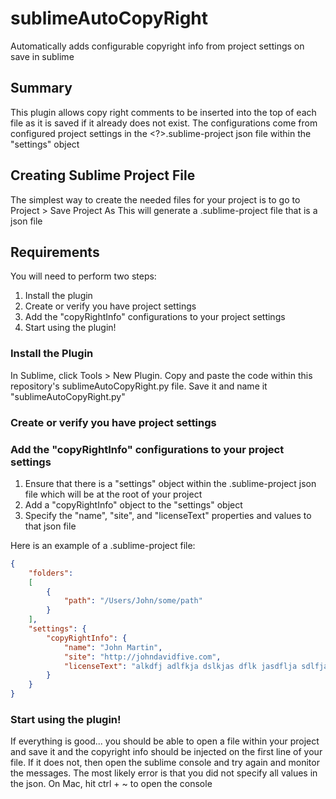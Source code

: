 # sublimeAutoCopyRight
Automatically adds configurable copyright info from project settings on save in sublime

## Summary
This plugin allows copy right comments to be inserted into the top of each file as it is saved if it already does not exist. The configurations come from configured project settings in the <?>.sublime-project json file within the "settings" object

## Creating Sublime Project File
The simplest way to create the needed files for your project is to go to Project > Save Project As
This will generate a <your project name>.sublime-project file that is a json file


## Requirements

You will need to perform two steps:

1. Install the plugin
2. Create or verify you have project settings
3. Add the "copyRightInfo" configurations to your project settings
4. Start using the plugin!

### Install the Plugin
In Sublime, click Tools > New Plugin. Copy and paste the code within this repository's sublimeAutoCopyRight.py file. Save it and name it "sublimeAutoCopyRight.py"


### Create or verify you have project settings


### Add the "copyRightInfo" configurations to your project settings

1. Ensure that there is a "settings" object within the <your project name>.sublime-project json file which will be at the root of your project
2. Add a "copyRightInfo" object to the "settings" object
3. Specify the "name", "site", and "licenseText" properties and values to that json file

Here is an example of a <your project>.sublime-project file:

```json
{
    "folders":
    [
        {
            "path": "/Users/John/some/path"
        }
    ],
    "settings": {
        "copyRightInfo": {
            "name": "John Martin",
            "site": "http://johndavidfive.com",
            "licenseText": "alkdfj adlfkja dslkjas dflk jasdflja sdlfjasdfyasofdlj asldfjkasdlkfj alsdfjlasdkjf las"
        }
    }
}
```

### Start using the plugin!

If everything is good... you should be able to open a file within your project and save it and the copyright info should be injected on the first line of your file.
If it does not, then open the sublime console and try again and monitor the messages. The most likely error is that you did not specify all values in the json.
On Mac, hit ctrl + ~ to open the console



